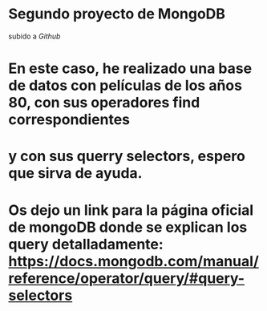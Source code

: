 # Segundo proyecto de MongoDB
subido a *Github*
# En este caso, he realizado una base de datos con películas de los años 80, con sus operadores find correspondientes
# y con sus querry selectors, espero que sirva de ayuda.
# Os dejo un link para la página oficial de mongoDB donde se explican los query detalladamente: https://docs.mongodb.com/manual/reference/operator/query/#query-selectors
